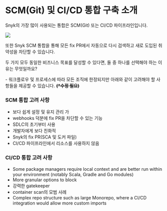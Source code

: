 # SCM(Git) 및 CI/CD 통합 구축 소개

Snyk의 가장 많이 사용되는 통합은 SCM(Git) 또는 CI/CD 파이프라인입니다.

![](../.gitbook/assets/scm-ci-cid.png)

또한 Snyk SCM 통합을 통해 모든 fix PR에서 자동으로 다시 검색하고 새로 도입된 취약성을 차단할 수 있습니다.

두 가지 모두 동일한 비즈니스 목표를 달성할 수 있다면, 둘 중 하나를 선택해야 하는 이유는 무엇일까요?&#x20;

\- 워크플로우 및 프로세스에 따라 모든 조직에 한정되지만 아래와 같이 고려해야 할 사항들을 제공할 수 있습니다. ~~**(\*수정 필요)**~~

### SCM 통합 고려 사항

* 보다 쉽게 설정 및 유지 관리 가
* webhooks 덕분에 fix PR을 차단할 수 있는 기능
* SDLC의 초기부터 사용
* 개발자에게 보다 친화적
* Snyk의 fix PR(SCA 및 도커 파일)
* CI/CD 파이프라인에서 리소스를 사용하지 않음

### CI/CD 통합 고려 사항

* Some package managers require local context and are better run within your environment (notably Scala, Gradle and Go modules)
* More granular options to block
* 강력한 gatekeeper
* container scan의 모범 사례
* Complex repo structure such as large Monorepo, where a CI/CD integration would allow more custom imports
